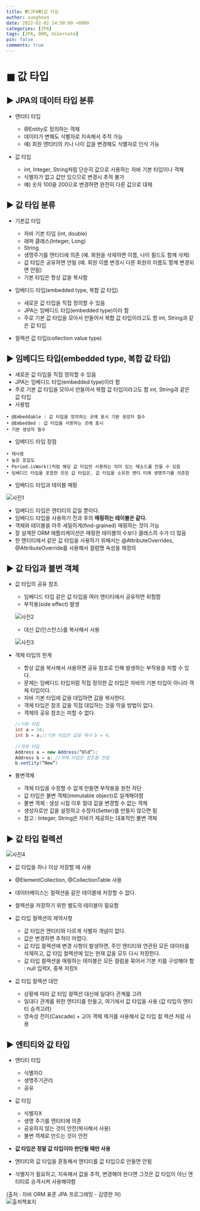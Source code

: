 ```yaml
---
title: ₩[JPA₩]값 타입
author: sunghoon
date: 2022-02-02 14:50:00 +0900
categories: [JPA]
tags: [JPA, ORM, Hibernate]
pin: false
comments: true
--- 
```

  

# ◼︎ 값 타입

## ▶︎ JPA의 데이터 타입 분류
* 엔티티 타입
	* @Entity로 정의하는 객체
	* 데이터가 변해도 식별자로 지속해서 추적 가능
	* 예) 회원 엔티티의 키나 나이 값을 변경해도 식별자로 인식 가능

* 값 타입
	* int, Integer, String처럼 단순히 값으로 사용하는 자바 기본 타입이나 객체
	* 식별자가 없고 값만 있으므로 변경시 추적 불가
	* 예) 숫자 100을 200으로 변경하면 완전히 다른 값으로 대체


## ▶︎ 값 타입 분류

* 기본값 타입
	* 자바 기본 타입 (int, double)
	* 래퍼 클래스(Integer, Long)
	* String 
	* 생명주기를 엔티티에 의존 (예. 회원을 삭제하면 이름, 나이 필드도 함께 삭제)
	* 값 타입은 공유하면 안됨 (예. 회원 이름 변경시 다른 회원의 이름도 함께 변경되면 안됨)
	* 기본 타입은 항상 값을 복사함

* 임베디드 타입(embedded type, 복합 값 타입)
	* 새로운 값 타입을 직접 정의할 수 있음
	* JPA는 임베디드 타입(embedded type)이라 함
	* 주로 기본 값 타입을 모아서 만들어서 복합 값 타입이라고도 함 int, String과 같은 값 타입

* 컬렉션 값 타입(collection value type)

## ▶︎ 임베디드 타입(embedded type, 복합 값 타입)
* 새로운 값 타입을 직접 정의할 수 있음
* JPA는 임베디드 타입(embedded type)이라 함
* 주로 기본 값 타입을 모아서 만들어서 복합 값 타입이라고도 함 int, String과 같은 값 타입
* 사용법  

```text
• @Embeddable : 값 타입을 정의하는 곳에 표시 기본 생성자 필수
• @Embedded : 값 타입을 사용하는 곳에 표시  
• 기본 생성자 필수
```

* 임베디드 타입 장점  

```text
• 재사용
• 높은 응집도
• Period.isWork()처럼 해당 값 타입만 사용하는 의미 있는 메소드를 만들 수 있음
• 임베디드 타입을 포함한 모든 값 타입은, 값 타입을 소유한 엔티 티에 생명주기를 의존함
```
	
* 임베디드 타입과 테이블 매핑

![사진1](/assets/img/JPA_10/JPA_10_1.jpg) 
	
* 임베디드 타입은 엔티티의 값일 뿐이다.
* 임베디드 타입을 사용하기 전과 후의 **매핑하는 테이블은 같다.**
* 객체와 테이블을 아주 세밀하게(find-grained) 매핑하는 것이 가능
* 잘 설계한 ORM 애플리케이션은 매핑한 테이블의 수보다 클래스의 수가 더 많음
* 한 엔티티에서 같은 값 타입을 사용하기 위해서는 @AttributeOverrides, @AttributeOverride를 사용해서 컬럼명 속성을 재정의 

## ▶︎ 값 타입과 불변 객체

* 값 타입의 공유 참조
	* 임베디드 타입 같은 값 타입을 여러 엔티티에서 공유하면 위험함
	* 부작용(side effect) 발생

	![사진2](/assets/img/JPA_10/JPA_10_2.jpg) 

	* 대신 값(인스턴스)를 복사해서 사용

	![사진3](/assets/img/JPA_10/JPA_10_3.jpg) 

* 객체 타입의 한계
	* 항상 값을 복사해서 사용하면 공유 참조로 인해 발생하는 부작용을 피할 수 있다.
	* 문제는 임베디드 타입처럼 직접 정의한 값 타입은 자바의 기본 타입이 아니라 객체 타입이다.
	* 자바 기본 타입에 값을 대입하면 값을 복사한다.
	* 객체 타입은 참조 값을 직접 대입하는 것을 막을 방법이 없다. 
	* 객체의 공유 참조는 피할 수 없다.

	```java
	//기본 타입
	int a = 10;
	int b = a;//기본 타입은 값을 복사 b = 4;
	  
	//객체 타입	Address a = new Address(“Old”);
	Address b = a; //객체 타입은 참조를 전달 
	b.setCity(“New”)
	```

* 불변객체	
	* 객체 타입을 수정할 수 없게 만들면 부작용을 원천 차단 
	* 값 타입은 불변 객체(immutable object)로 설계해야함 
	* 불변 객체 : 생성 시점 이후 절대 값을 변경할 수 없는 객체
	* 생성자로만 값을 설정하고 수정자(Setter)를 만들지 않으면 됨
	* 참고 : Integer, String은 자바가 제공하는 대표적인 불변 객체

## ▶︎ 값 타입 컬렉션

![사진4](/assets/img/JPA_10/JPA_10_4.jpg) 

* 값 타입을 하나 이상 저장할 때 사용
* @ElementCollection, @CollectionTable 사용
* 데이터베이스는 컬렉션을 같은 테이블에 저장할 수 없다. 
* 컬렉션을 저장하기 위한 별도의 테이블이 필요함
  
  
* 값 타입 컬렉션의 제약사항
	* 값 타입은 엔티티와 다르게 식별자 개념이 없다.
	* 값은 변경하면 추적이 어렵다.
	* 값 타입 컬렉션에 변경 사항이 발생하면, 주인 엔티티와 연관된 모든 데이터를 삭제하고, 값 타입 컬렉션에 있는 현재 값을 모두 다시 저장한다.
	* 값 타입 컬렉션을 매핑하는 테이블은 모든 컬럼을 묶어서 기본 키를 구성해야 함 : null 입력X, 중복 저장X

* 값 타입 컬렉션 대안
	* 상황에 따라 값 타입 컬렉션 대신에 일대다 관계를 고려
	* 일대다 관계를 위한 엔티티를 만들고, 여기에서 값 타입을 사용 (값 타입의 엔티티 승격고려)
	* 영속성 전이(Cascade) + 고아 객체 제거를 사용해서 값 타입 컬 렉션 처럼 사용

## ▶︎ 엔티티와 값 타입
* 엔티티 타입
	* 식별자O
	* 생명주기관리
	* 공유
* 값 타입
	* 식별자X
	* 생명 주기를 엔티티에 의존
	* 공유하지 않는 것이 안전(복사해서 사용)
	* 불변 객체로 만드는 것이 안전
  
  
* **값 타입은 정말 값 타입이라 판단될 때만 사용**
* 엔티티와 값 타입을 혼동해서 엔티티를 값 타입으로 만들면 안됨
* 식별자가 필요하고, 지속해서 값을 추적, 변경해야 한다면 그것은 값 타입이 아닌 엔티티로 승격시켜 사용해야함

(출처 : 자바 ORM 표준 JPA 프로그래밍 - 김영한 저)    
![출처책표지](/assets/img/JPA_book.jpg)  


  





